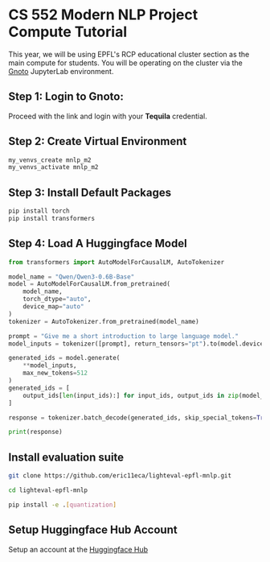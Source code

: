 # CS 552 Modern NLP Project Compute Tutorial

This year, we will be using EPFL's RCP educational cluster section as the main compute for students.
You will be operating on the cluster via the [Gnoto](https://gnoto.epfl.ch/) JupyterLab environment.

## Step 1: Login to Gnoto:
Proceed with the link and login with your **Tequila** credential.

## Step 2: Create Virtual Environment

```bash
my_venvs_create mnlp_m2
my_venvs_activate mnlp_m2
```

## Step 3: Install Default Packages

```bash
pip install torch
pip install transformers
```

## Step 4: Load A Huggingface Model

```python
from transformers import AutoModelForCausalLM, AutoTokenizer

model_name = "Qwen/Qwen3-0.6B-Base"
model = AutoModelForCausalLM.from_pretrained(
    model_name,
    torch_dtype="auto",
    device_map="auto"
)
tokenizer = AutoTokenizer.from_pretrained(model_name)

prompt = "Give me a short introduction to large language model."
model_inputs = tokenizer([prompt], return_tensors="pt").to(model.device)

generated_ids = model.generate(
    **model_inputs,
    max_new_tokens=512
)
generated_ids = [
    output_ids[len(input_ids):] for input_ids, output_ids in zip(model_inputs.input_ids, generated_ids)
]

response = tokenizer.batch_decode(generated_ids, skip_special_tokens=True)[0]

print(response)
```

## Install evaluation suite

```bash
git clone https://github.com/eric11eca/lighteval-epfl-mnlp.git

cd lighteval-epfl-mnlp

pip install -e .[quantization]
```

## Setup Huggingface Hub Account

Setup an account at the [Huggingface Hub](https://huggingface.co/)